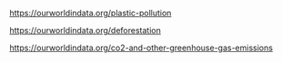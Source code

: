 https://ourworldindata.org/plastic-pollution

https://ourworldindata.org/deforestation

https://ourworldindata.org/co2-and-other-greenhouse-gas-emissions
